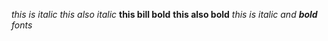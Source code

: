 *this is italic*
_this also italic_
**this bill bold**
__this also bold__
_this is italic and **bold** fonts_
